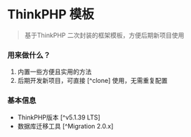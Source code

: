 # ThinkPHP 模板

> 基于ThinkPHP 二次封装的框架模板，方便后期新项目使用

### 用来做什么？
1. 内置一些方便且实用的方法
2. 后期开发新项目，可直接 [^clone] 使用，无需重复配置

### 基本信息
* ThinkPHP版本 [^v5.1.39 LTS]
* 数据库迁移工具 [^Migration 2.0.x]